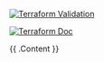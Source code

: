 

[![Terraform Validation](https://github.com/HappyPathway/terraform-aws-efs/actions/workflows/terraform.yaml/badge.svg)](https://github.com/HappyPathway/terraform-aws-efs/actions/workflows/terraform.yaml)


[![Terraform Doc](https://github.com/HappyPathway/terraform-aws-efs/actions/workflows/terraform-doc.yaml/badge.svg)](https://github.com/HappyPathway/terraform-aws-efs/actions/workflows/terraform-doc.yaml)

<!-- BEGIN_TF_DOCS -->
{{ .Content }}
<!-- END_TF_DOCS -->